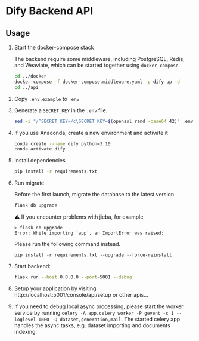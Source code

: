# Dify Backend API

## Usage

1. Start the docker-compose stack

   The backend require some middleware, including PostgreSQL, Redis, and Weaviate, which can be started together using `docker-compose`.

   ```bash
   cd ../docker
   docker-compose -f docker-compose.middleware.yaml -p dify up -d
   cd ../api
   ```
2. Copy `.env.example` to `.env`
3. Generate a `SECRET_KEY` in the `.env` file.

   ```bash
   sed -i "/^SECRET_KEY=/c\SECRET_KEY=$(openssl rand -base64 42)" .env
   ```
4. If you use Anaconda, create a new environment and activate it
   ```bash
   conda create --name dify python=3.10
   conda activate dify
   ```
5. Install dependencies
   ```bash
   pip install -r requirements.txt
   ```
6. Run migrate

   Before the first launch, migrate the database to the latest version.

   ```bash
   flask db upgrade
   ```

   ⚠️ If you encounter problems with jieba, for example

   ```
   > flask db upgrade
   Error: While importing 'app', an ImportError was raised:
   ```

   Please run the following command instead.

   ```
   pip install -r requirements.txt --upgrade --force-reinstall
   ```

7. Start backend:
   ```bash
   flask run --host 0.0.0.0 --port=5001 --debug
   ```
8. Setup your application by visiting http://localhost:5001/console/api/setup or other apis...
9. If you need to debug local async processing, please start the worker service by running 
`celery -A app.celery worker -P gevent -c 1 --loglevel INFO -Q dataset,generation,mail`.
The started celery app handles the async tasks, e.g. dataset importing and documents indexing.
